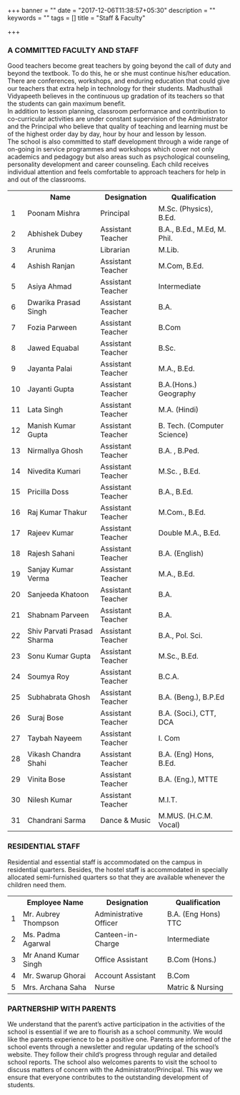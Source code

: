 +++
banner = ""
date = "2017-12-06T11:38:57+05:30"
description = ""
keywords = ""
tags = []
title = "Staff & Faculty"

+++
### A COMMITTED FACULTY AND STAFF

Good teachers become great teachers by going beyond the call of duty and beyond the textbook. To do this, he or she must continue his/her education. There are conferences, workshops, and enduring education that could give our teachers that extra help in technology for their students. Madhusthali Vidyapeeth believes in the continuous up gradation of its teachers so that the students can gain maximum benefit. <br>
In addition to lesson planning, classroom performance and contribution to co-curricular activities are under constant supervision of the Administrator and the Principal who believe that quality of teaching and learning must be of the highest order day by day, hour by hour and lesson by lesson. <br>
The school is also committed to staff development through a wide range of on-going in service programmes and workshops which cover not only academics and pedagogy but also areas such as psychological counseling, personality development and career counseling. Each child receives individual attention and feels comfortable to approach teachers for help in and out of the classrooms.

<table class="fees-table">
<tr><th></th><th>Name</th><th>Designation</th><th>Qualification</th></tr>
<tr><td>1</td><td>Poonam  Mishra</td><td>Principal</td><td>M.Sc. (Physics), B.Ed.</td></tr>
<tr><td>2</td><td>Abhishek  Dubey</td><td>Assistant Teacher</td><td>B.A., B.Ed., M.Ed, M. Phil.</td></tr>
<tr><td>3</td><td>Arunima  </td><td>Librarian</td><td>M.Lib.</td></tr>
<tr><td>4</td><td>Ashish  Ranjan</td><td>Assistant Teacher</td><td>M.Com, B.Ed.</td></tr>
<tr><td>5</td><td>Asiya  Ahmad</td><td>Assistant Teacher</td><td>Intermediate</td></tr>
<tr><td>6</td><td>Dwarika  Prasad Singh</td><td>Assistant Teacher</td><td>B.A.</td></tr>
<tr><td>7</td><td>Fozia   Parween</td><td>Assistant Teacher</td><td>B.Com</td></tr>
<tr><td>8</td><td>Jawed  Equabal</td><td>Assistant Teacher</td><td>B.Sc.</td></tr>
<tr><td>9</td><td>Jayanta   Palai</td><td>Assistant Teacher</td><td>M.A., B.Ed.</td></tr>
<tr><td>10</td><td>Jayanti  Gupta</td><td>Assistant Teacher</td><td>B.A.(Hons.) Geography</td></tr>
<tr><td>11</td><td>Lata  Singh</td><td>Assistant Teacher</td><td>M.A. (Hindi)</td></tr>
<tr><td>12</td><td>Manish Kumar Gupta</td><td>Assistant Teacher</td><td>B. Tech. (Computer Science)</td></tr>
<tr><td>13</td><td>Nirmallya  Ghosh</td><td>Assistant Teacher</td><td>B.A. , B.Ped.</td></tr>
<tr><td>14</td><td>Nivedita  Kumari</td><td>Assistant Teacher</td><td>M.Sc. , B.Ed.</td></tr>
<tr><td>15</td><td>Pricilla   Doss</td><td>Assistant Teacher</td><td>B.A., B.Ed.</td></tr>
<tr><td>16</td><td>Raj Kumar  Thakur</td><td>Assistant Teacher</td><td>M.Com., B.Ed.</td></tr>
<tr><td>17</td><td>Rajeev   Kumar</td><td>Assistant Teacher</td><td>Double M.A., B.Ed.</td></tr>
<tr><td>18</td><td>Rajesh  Sahani</td><td>Assistant Teacher</td><td>B.A. (English)</td></tr>
<tr><td>19</td><td>Sanjay Kumar Verma</td><td>Assistant Teacher</td><td>M.A., B.Ed.</td></tr>
<tr><td>20</td><td>Sanjeeda   Khatoon</td><td>Assistant Teacher</td><td>B.A.</td></tr>
<tr><td>21</td><td>Shabnam  Parveen</td><td>Assistant Teacher</td><td>B.A.</td></tr>
<tr><td>22</td><td>Shiv Parvati Prasad Sharma</td><td>Assistant Teacher</td><td>B.A., Pol. Sci.</td></tr>
<tr><td>23</td><td>Sonu  Kumar Gupta</td><td>Assistant Teacher</td><td>M.Sc., B.Ed.</td></tr>
<tr><td>24</td><td>Soumya  Roy</td><td>Assistant Teacher</td><td>B.C.A.</td></tr>
<tr><td>25</td><td>Subhabrata  Ghosh</td><td>Assistant Teacher</td><td>B.A. (Beng.), B.P.Ed</td></tr>
<tr><td>26</td><td>Suraj  Bose</td><td>Assistant Teacher</td><td>B.A. (Soci.), CTT, DCA</td></tr>
<tr><td>27</td><td>Taybah  Nayeem</td><td>Assistant Teacher</td><td>I. Com</td></tr>
<tr><td>28</td><td>Vikash Chandra  Shahi</td><td>Assistant Teacher</td><td>B.A. (Eng) Hons, B.Ed.</td></tr>
<tr><td>29</td><td>Vinita  Bose</td><td>Assistant Teacher</td><td>B.A. (Eng.), MTTE</td></tr>
<tr><td>30</td><td>Nilesh Kumar</td><td>Assistant Teacher</td><td>M.I.T.</td></tr>
<tr><td>31</td><td>Chandrani Sarma</td><td>Dance & Music</td><td>M.MUS. (H.C.M. Vocal)</td></tr>
</table>

### RESIDENTIAL STAFF

Residential and essential staff is accommodated on the campus in residential quarters. Besides, the hostel staff is accommodated in specially allocated semi-furnished quarters so that they are available whenever the children need them.

<table class="fees-table">
<tr><th></th><th>	Employee Name</th><th>Designation</th><th>Qualification</th></tr>
<tr><td>1</td><td>Mr. Aubrey Thompson</td><td>Administrative Officer</td><td>B.A. (Eng Hons) TTC</td></tr>
<tr><td>2</td><td>Ms. Padma Agarwal</td><td>Canteen-in-Charge</td><td>Intermediate</td></tr>
<tr><td>3</td><td>Mr Anand Kumar Singh</td><td>Office Assistant</td><td>B.Com (Hons.)</td></tr>
<tr><td>4</td><td>Mr. Swarup Ghorai</td><td>Account Assistant</td><td>B.Com</td></tr>
<tr><td>5</td><td>Mrs. Archana Saha</td><td>Nurse</td><td>Matric & Nursing</td></tr>
</table>

### PARTNERSHIP WITH PARENTS

We understand that the parent’s active participation in the activities of the school is essential if we are to flourish as a school community. We would like the parents experience to be a positive one. Parents are informed of the school events through a newsletter and regular updating of the school’s website. They follow their child’s progress through regular and detailed school reports. The school also welcomes parents to visit the school to discuss matters of concern with the Administrator/Principal. This way we ensure that everyone contributes to the outstanding development of students.